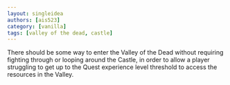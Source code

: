 ```yaml
---
layout: singleidea
authors: [ais523]
category: [vanilla]
tags: [valley of the dead, castle]
---
```

There should be some way to enter the Valley of the Dead without requiring
fighting through or looping around the Castle, in order to allow a player
struggling to get up to the Quest experience level threshold to access the
resources in the Valley.
